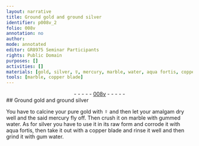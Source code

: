 ```yaml
---
layout: narrative
title: Ground gold and ground silver
identifier: p008v_2
folio: 008v
annotation: no
author:
mode: annotated
editor: GR8975 Seminar Participants
rights: Public Domain
purposes: []
activities: []
materials: [gold, silver, ☿, mercury, marble, water, aqua fortis, copper]
tools: [marble, copper blade]
---
```


 <div class="folio" align="center">- - - - - <a href="http://gallica.bnf.fr/ark:/12148/btv1b10500001g/f22.image" target="_blank">008v</a> - - - - - </div> 
## <span class="material_format">Ground <span class="material">gold</span></span> and <span class="material_format">ground <span class="material">silver</span></span>

 
 You have to calcine your <span class="material_format">pure <span class="material">gold</span></span> with <span class="material">☿</span> and then let your amalgam dry well and the said <span class="material">mercury</span> fly off. Then crush it on <span class="tool"><span class="material">marble</span></span> with <span class="material_format">gummed <span class="material">water</span></span>. As for <span class="material">silver</span> you have to use it in its raw form and corrode it with <span class="material"><span class="foreign">aqua fortis</span></span>, then take it out with a <span class="tool"><span class="material">copper</span> blade</span> and rinse it well and then grind it with <span class="material_format">gum <span class="material">water</span></span>. 
 